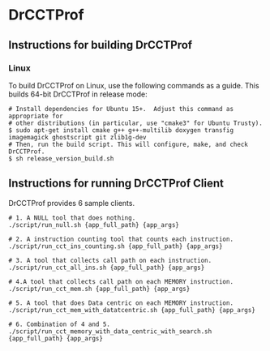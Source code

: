 # DrCCTProf

## Instructions for building DrCCTProf

### Linux

To build DrCCTProf on Linux, use the following commands as a guide. This builds 64-bit DrCCTProf in release mode:

```
# Install dependencies for Ubuntu 15+.  Adjust this command as appropriate for
# other distributions (in particular, use "cmake3" for Ubuntu Trusty).
$ sudo apt-get install cmake g++ g++-multilib doxygen transfig imagemagick ghostscript git zlib1g-dev
# Then, run the build script. This will configure, make, and check DrCCTProf.
$ sh release_version_build.sh
```

## Instructions for running DrCCTProf Client

DrCCTProf provides 6 sample clients.
```
# 1. A NULL tool that does nothing.
./script/run_null.sh {app_full_path} {app_args}

# 2. A instruction counting tool that counts each instruction.
./script/run_cct_ins_counting.sh {app_full_path} {app_args}

# 3. A tool that collects call path on each instruction.
./script/run_cct_all_ins.sh {app_full_path} {app_args}

# 4.A tool that collects call path on each MEMORY instruction.
./script/run_cct_mem.sh {app_full_path} {app_args}

# 5. A tool that does Data centric on each MEMORY instruction.
./script/run_cct_mem_with_datatcentric.sh {app_full_path} {app_args}

# 6. Combination of 4 and 5.
./script/run_cct_memory_with_data_centric_with_search.sh {app_full_path} {app_args}
```
